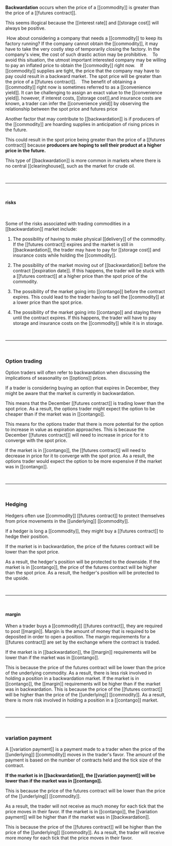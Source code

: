 

**Backwardation** occurs when the price of a [[commodity]] is greater than the price of a [[futures contract]].

This seems illogical because the [[interest rate]] and [[storage cost]] will always be positive. 


 How about considering a company that needs a [[commodity]] to keep its factory running? If the company cannot obtain the [[commodity]], it may have to take the very costly step of temporarily closing the factory. In the company's view, the cost of such drastic action may be prohibitive.
 
 To avoid this situation, the utmost important interested company may be willing to pay an inflated price to obtain the [[commodity]] right now. 
 
 If [[commodity]] supplies are tight, the price that the company may have to pay could result in a backward market . The spot price will be greater than the price of a [[futures contract]].
 
 The benefit of obtaining a [[commodity]] right now is sometimes referred to as a [[convenience yield]]. It can be challenging to assign an exact value to the [[convenience yield]]. however, if interest costs, [[storage cost]],and insurance costs are known, a trader can infer the [[convenience yield]] by observing the relationship between the spot price and futures price



Another factor that may contribute to [[backwardation]] is if producers of the [[commodity]] are hoarding supplies in anticipation of rising prices in the future. 

This could result in the spot price being greater than the price of a [[futures contract]] because **producers are hoping to sell their product at a higher price in the future.**

This type of [[backwardation]] is more common in markets where there is no central [[clearinghouse]], such as the market for crude oil.

<br>

___

<br>

#### risks 

<br>

Some of the risks associated with trading commodities in a [[backwardation]] market include:

1) The possibility of having to make physical [[delivery]] of the commodity. If the [[futures contract]] expires and the market is still in [[backwardation]], the trader may have to pay for [[storage cost]] and insurance costs while holding the [[commodity]].

2) The possibility of the market moving out of [[backwardation]] before the contract [[expiration date]]. If this happens, the trader will be stuck with a [[futures contract]] at a higher price than the spot price of the commodity.

3) The possibility of the market going into [[contango]] before the contract expires. This could lead to the trader having to sell the [[commodity]] at a lower price than the spot price.

4) The possibility of the market going into [[contango]] and staying there until the contract expires. If this happens, the trader will have to pay storage and insurance costs on the [[commodity]] while it is in storage.

<br>

___

<br>

### Option trading

Option traders will often refer to backwardation when discussing the implications of seasonality on [[options]] prices.

If a trader is considering buying an option that expires in December, they might be aware that the market is currently in backwardation.

This means that the December [[futures contract]] is trading lower than the spot price. As a result, the options trader might expect the option to be cheaper than if the market was in [[contango]].

This means for the options trader that there is more potential for the option to increase in value as expiration approaches. This is because the December [[futures contract[]] will need to increase in price for it to converge with the spot price.

If the market is in [[contango]], the [[futures contract]] will need to decrease in price for it to converge with the spot price. As a result, the options trader would expect the option to be more expensive if the market was in [[contango]].

<br>

___

<br>

### Hedging 

Hedgers often use [[commodity]] [[futures contract]] to protect themselves from price movements in the [[underlying]] [[commodity]].

If a hedger is long a [[commodity]], they might buy a [[futures contract]] to hedge their position.

If the market is in backwardation, the price of the futures contract will be lower than the spot price.

As a result, the hedger's position will be protected to the downside. If the market is in [[contango]], the price of the futures contract will be higher than the spot price. As a result, the hedger's position will be protected to the upside.

<br>

___

<br>

#### margin

When a trader buys a [[commodity]] [[futures contract]], they are required to post [[margin]]. Margin is the amount of money that is required to be deposited in order to open a position. The margin requirements for a [[futures contract]] are set by the exchange where the contract is traded.



If the market is in [[backwardation]], the [[margin]] requirements will be lower than if the market was in [[contango]].

This is because the price of the futures contract will be lower than the price of the underlying commodity. As a result, there is less risk involved in holding a position in a backwardation market. If the market is in [[contango]], the [[margin]] requirements will be higher than if the market was in backwardation. This is because the price of the [[futures contract]] will be higher than the price of the [[underlying]] [[commodity]]. As a result, there is more risk involved in holding a position in a [[contango]] market.


<br>

___

<br>

### variation payment

A [[variation payment]] is a payment made to a trader when the price of the [[underlying]] [[commodity]] moves in the trader's favor. The amount of the payment is based on the number of contracts held and the tick size of the contract.


**If the market is in [[backwardation]], the [[variation payment]] will be lower than if the market was in [[contango]].**

This is because the price of the futures contract will be lower than the price of the [[underlying]] [[commodity]].

As a result, the trader will not receive as much money for each tick that the price moves in their favor. If the market is in [[contango]], the [[variation payment]] will be higher than if the market was in [[backwardation]].

This is because the price of the [[futures contract]] will be higher than the price of the [[underlying]] [[commodity]]. As a result, the trader will receive more money for each tick that the price moves in their favor.